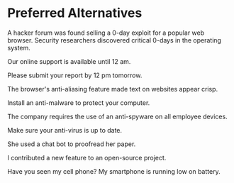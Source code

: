 # Preferred Alternatives

<!-- 0-day -->
A hacker forum was found selling a 0-day exploit for a popular web browser.
Security researchers discovered critical 0-days in the operating system.

<!-- 12 am -->
Our online support is available until 12 am.

<!-- 12 pm -->
Please submit your report by 12 pm tomorrow.

<!-- anti-aliasing -->
The browser's anti-aliasing feature made text on websites appear crisp.

<!-- anti-malware -->
Install an anti-malware to protect your computer.

<!-- anti-spyware -->
The company requires the use of an anti-spyware on all employee devices.

<!-- anti-virus -->
Make sure your anti-virus is up to date.

<!-- chat bot -->
She used a chat bot to proofread her paper.

<!-- open-source -->
I contributed a new feature to an open-source project.

<!-- phone -->
Have you seen my cell phone?
My smartphone is running low on battery.
